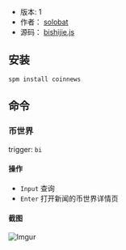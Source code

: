 - 版本: 1
- 作者： [solobat](https://github.com/solobat)
- 源码： [bishijie.js](https://github.com/Steward-launcher/steward-plugins/blob/master/plugins/bishijie.js)

## 安装
`spm install coinnews`

## 命令
### 币世界
trigger: `bi `

#### 操作
- `Input` 查询
- `Enter` 打开新闻的币世界详情页

#### 截图
![Imgur](https://i.imgur.com/F0G7H5C.png)